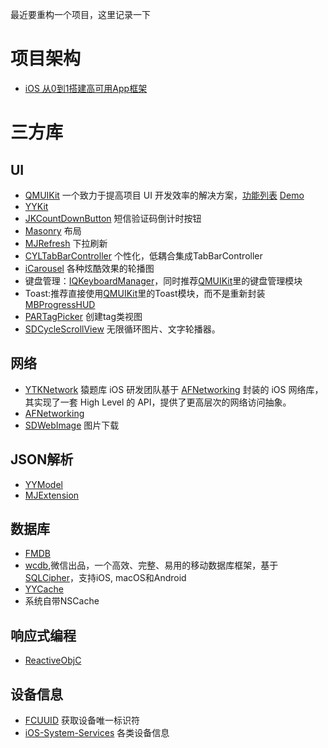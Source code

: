 最近要重构一个项目，这里记录一下

# 项目架构
* [iOS 从0到1搭建高可用App框架](https://github.com/XuYang8026/UniversalProject)

# 三方库
## UI
* [QMUIKit][QMUIKit] 一个致力于提高项目 UI 开发效率的解决方案，[功能列表](https://qmuiteam.com/ios/documents/) [Demo](https://github.com/QMUI/QMUIDemo_iOS)
* [YYKit][YYKit]
* [JKCountDownButton][JKCountDownButton] 短信验证码倒计时按钮
* [Masonry][Masonry] 布局
* [MJRefresh](https://github.com/CoderMJLee/MJRefresh) 下拉刷新
* [CYLTabBarController](https://github.com/ChenYilong/CYLTabBarController) 个性化，低耦合集成TabBarController
* [iCarousel](https://github.com/nicklockwood/iCarousel) 各种炫酷效果的轮播图
* 键盘管理：[IQKeyboardManager](https://github.com/hackiftekhar/IQKeyboardManager)，同时推荐[QMUIKit][QMUIKit]里的键盘管理模块
* Toast:推荐直接使用[QMUIKit][QMUIKit]里的Toast模块，而不是重新封装[MBProgressHUD][MBProgressHUD]
* [PARTagPicker](https://github.com/paulrolfe/PARTagPicker) 创建tag类视图
* [SDCycleScrollView](https://github.com/gsdios/SDCycleScrollView) 无限循环图片、文字轮播器。

## 网络
* [YTKNetwork](https://github.com/yuantiku/YTKNetwork) 猿题库 iOS 研发团队基于 [AFNetworking][AFNetworking] 封装的 iOS 网络库，其实现了一套 High Level 的 API，提供了更高层次的网络访问抽象。
* [AFNetworking][AFNetworking]
* [SDWebImage](https://github.com/SDWebImage/SDWebImage) 图片下载

## JSON解析
* [YYModel][YYModel]
* [MJExtension][MJExtension]

## 数据库
* [FMDB](https://github.com/ccgus/fmdb)
* [wcdb](https://github.com/Tencent/wcdb),微信出品，一个高效、完整、易用的移动数据库框架，基于[SQLCipher](https://github.com/sqlcipher/sqlcipher)，支持iOS, macOS和Android
* [YYCache](https://github.com/ibireme/YYCache)
* 系统自带NSCache

## 响应式编程
* [ReactiveObjC](https://github.com/ReactiveCocoa/ReactiveObjC)

## 设备信息
* [FCUUID][FCUUID] 获取设备唯一标识符
* [iOS-System-Services][iOS-System-Services] 各类设备信息

[QMUIKit]:https://github.com/Tencent/QMUI_iOS
[YYKit]:https://github.com/ibireme/YYKit
[JKCountDownButton]:https://github.com/shaojiankui/JKCountDownButton
[MBProgressHUD]:https://github.com/jdg/MBProgressHUD
[YYModel]:https://github.com/ibireme/YYModel
[MJExtension]:https://github.com/CoderMJLee/MJExtension
[YTKNetwork]:https://github.com/yuantiku/YTKNetwork
[AFNetworking]:https://github.com/AFNetworking/AFNetworking
[FCUUID]:https://github.com/fabiocaccamo/FCUUID
[Masonry]:https://github.com/SnapKit/Masonry
[iOS-System-Services]:https://github.com/Shmoopi/iOS-System-Services